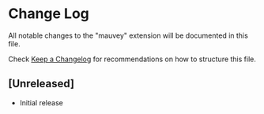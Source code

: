# Change Log

All notable changes to the "mauvey" extension will be documented in this file.

Check [Keep a Changelog](http://keepachangelog.com/) for recommendations on how to structure this file.

## [Unreleased]

- Initial release
